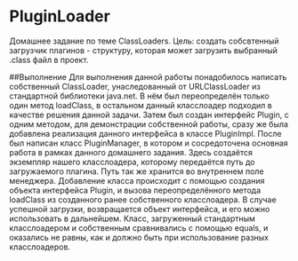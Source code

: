﻿# PluginLoader
Домашнее задание по теме ClassLoaders. Цель: создать собсвтенный загрузчик плагинов - структуру, которая может загрузить выбранный .class файл в проект. 

##Выполнение
Для выполнения данной работы понадобилось написать собственный ClassLoader, унаследованный от URLClassLoader из стандартной библиотеки java.net. В нём был переопределён только один метод loadClass, в остальном данный класслоадер подходил в качестве решения данной задачи. Затем был создан интерфейс Plugin, с одним методом, для демонстрации собственной работы, сразу же была добавлена реализация данного интерфейса в классе PluginImpl. После был написан класс PluginManager, в котором и сосредоточена основная работа в рамках данного домашнего задания. Здесь создаётся экземпляр нашего класслоадера, которому передаётся путь до загружаемого плагина. Путь так же хранится во внутреннем поле менеджера. Добавление класса происходит с помощью создания объекта интерфейса Plugin, и вызова переопределённого метода loadClass из созданного ранее собственного класслоадера. В случае успешной загрузки, возвращается объект интерфейса, и его можно использовать в дальнейшем. Класс, загруженный стандартным класслоадером и собственным сравнивались с помощью equals, и оказались не равны, как и должно быть при использование разных класслоадеров.

